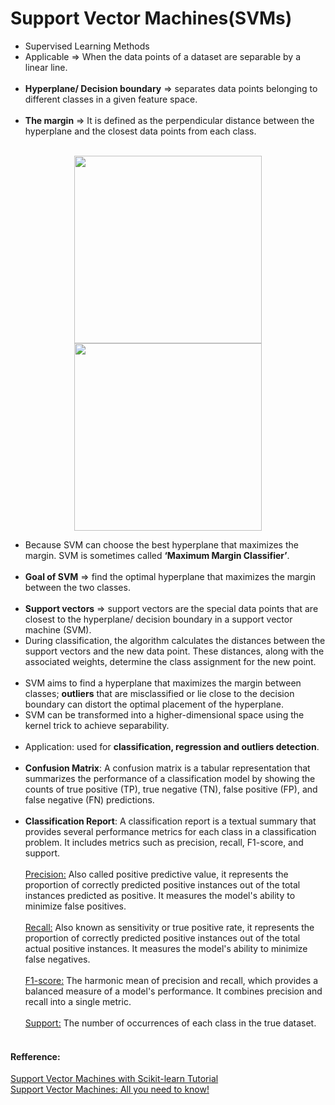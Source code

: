 # Support Vector Machines(SVMs)

* Supervised Learning Methods
* Applicable => When the data points of a dataset are separable by a linear line.<br><br>
* <b>Hyperplane/ Decision boundary</b> => separates data points belonging to different classes in a given feature space.<br><br>
* <b>The margin</b> => It is defined as the perpendicular distance between the hyperplane and the closest data points from each class. <br><br>

<p align="center">
    <img width="300" src="https://github.com/sharminislamshroddha/machine_learning/assets/133664253/7ce2b769-3552-4176-94fe-e213c73b6f7f">
    <img width="300" src="https://github.com/sharminislamshroddha/machine_learning/assets/133664253/cc48d6a7-cfe1-44e9-89bc-7e021dba70d2">
</p>

* Because SVM can choose the best hyperplane that maximizes the margin. SVM is sometimes called <b>‘Maximum Margin Classifier’</b>.<br><br>
* <b>Goal of SVM</b> => find the optimal hyperplane that maximizes the margin between the two classes.<br><br>
* <b>Support vectors</b> => support vectors are the special data points that are closest to the hyperplane/ decision boundary in a support vector machine (SVM).
* During classification, the algorithm calculates the distances between the support vectors and the new data point. These distances, along with the associated weights, 
  determine the class assignment for the new point.<br><br>
* SVM aims to find a hyperplane that maximizes the margin between classes; <b>outliers</b> that are misclassified or lie close to the decision boundary
  can distort the optimal placement of the hyperplane.
* SVM can be transformed into a higher-dimensional space using the kernel trick to achieve separability.<br><br>
* Application: used for <b>classification, regression and outliers detection</b>.<br><br>
* <b>Confusion Matrix</b>: A confusion matrix is a tabular representation that summarizes the performance of a classification model by showing the counts of true positive (TP), 
  true negative (TN), false positive (FP), and false negative (FN) predictions.<br><br>
* <b>Classification Report</b>: A classification report is a textual summary that provides several performance metrics for each class in a classification problem. 
  It includes metrics such as precision, recall, F1-score, and support. 
  <br><br>
<ins>Precision:</ins> 
Also called positive predictive value, it represents the proportion of correctly predicted positive instances out of the total 
instances predicted as positive. It measures the model's ability to minimize false positives. <br><br>
<ins>Recall:</ins> Also known as sensitivity or true positive rate, it represents the proportion of correctly predicted positive instances 
out of the total actual positive instances. It measures the model's ability to minimize false negatives. <br><br>
<ins>F1-score:</ins> The harmonic mean of precision and recall, which provides a balanced measure of a model's performance. 
It combines precision and recall into a single metric. <br><br>
<ins>Support:</ins> The number of occurrences of each class in the true dataset.
<br><br>


#### Refference:
<a href="https://www.datacamp.com/tutorial/svm-classification-scikit-learn-python">Support Vector Machines with Scikit-learn Tutorial</a> <br>
<a href="https://youtu.be/ny1iZ5A8ilA">Support Vector Machines: All you need to know!</a>
